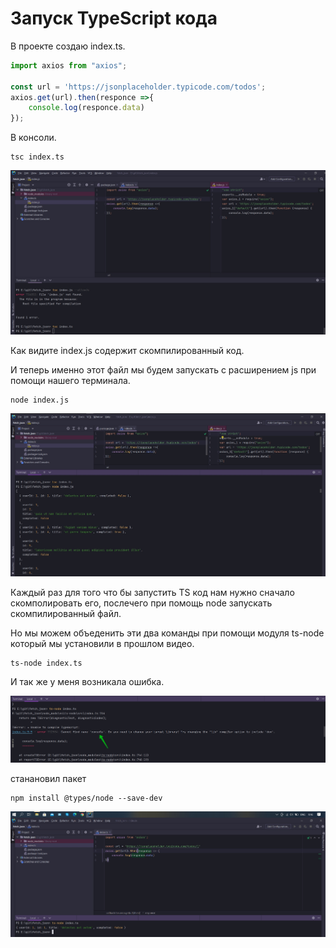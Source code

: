 # Запуск TypeScript кода

В проекте создаю index.ts.

```ts
import axios from "axios";

const url = 'https://jsonplaceholder.typicode.com/todos';
axios.get(url).then(responce =>{
    console.log(responce.data)
});
```

В консоли.

```shell
tsс index.ts
```

![](img/001.jpg)

Как видите index.js содержит скомпилированный код.

И теперь именно этот файл мы будем запускать с расширением js при помощи нашего терминала.

```shell
node index.js
```

![](img/002.jpg)

Каждый раз для того что бы запустить TS код нам нужно сначало скомполировать его, послечего при помощь node запускать скомпилированный файл.

Но мы можем объеденить эти два команды при помощи модуля ts-node который мы установили в прошлом видео.

```shell
ts-node index.ts
```

И так же у меня возникала ошибка.

![](img/003.jpg)

станановил пакет

```shell
npm install @types/node --save-dev
```

![](img/004.jpg)

